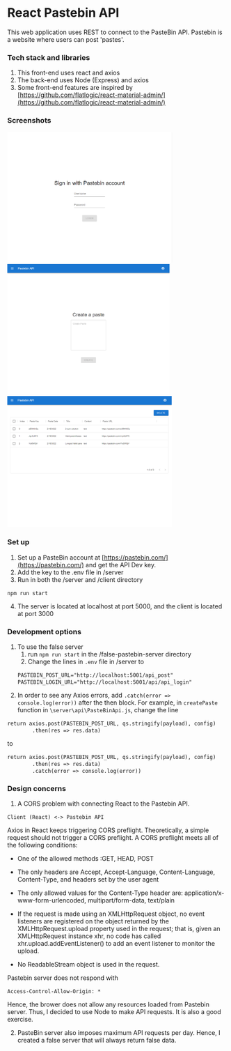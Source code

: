 # React Pastebin API
This web application uses REST to connect to the PasteBin API. Pastebin is a website where users can post 'pastes'.

### Tech stack and libraries
1. This front-end uses react and axios
1. The back-end uses Node (Express) and axios
1. Some front-end features are inspired by [https://github.com/flatlogic/react-material-admin/](https://github.com/flatlogic/react-material-admin/)

### Screenshots

<img src="/img/screenshot1.png"
     alt="Website Screenshot"
     style="height: 300px;" />
<img src="/img/screenshot2.png"
     alt="Website Screenshot"
     style="height: 300px;" />
<img src="/img/screenshot3.png"
     alt="Website Screenshot"
     style="height: 300px;" />


### Set up
1. Set up a PasteBin account at [https://pastebin.com/](https://pastebin.com/) and get the API Dev key. 
2. Add the key to the .env file in /server
3. Run in both the /server and /client directory
```
npm run start
```


4. The server is located at localhost at port 5000, and the client is located at port 3000

### Development options
1. To use the false server
    1. run `npm run start` in the /false-pastebin-server directory
    1. Change the lines in `.env` file in /server to 
    ```
    PASTEBIN_POST_URL="http://localhost:5001/api_post"
    PASTEBIN_LOGIN_URL="http://localhost:5001/api/api_login"
    ```
2. In order to see any Axios errors, add `.catch(error => console.log(error))` after the then block. For example, in `createPaste` function in `\server\api\PasteBinApi.js`, change the line
```
return axios.post(PASTEBIN_POST_URL, qs.stringify(payload), config)
        .then(res => res.data)
```
to
```
return axios.post(PASTEBIN_POST_URL, qs.stringify(payload), config)
        .then(res => res.data)
        .catch(error => console.log(error))
```

### Design concerns
1. A CORS problem with connecting React to the Pastebin API. 
```
Client (React) <-> Pastebin API
```

Axios in React keeps triggering CORS preflight. Theoretically, a simple request should not trigger a CORS preflight. A CORS preflight meets all of the following conditions:

- One of the allowed methods :GET, HEAD, POST
    
- The only headers are Accept, Accept-Language, Content-Language, Content-Type, and headers set by the user agent
    
- The only allowed values for the Content-Type header are: application/x-www-form-urlencoded, multipart/form-data, text/plain
    
- If the request is made using an XMLHttpRequest object, no event listeners are registered on the object returned by the XMLHttpRequest.upload property used in the request; that is, given an XMLHttpRequest instance xhr, no code has called xhr.upload.addEventListener() to add an event listener to monitor the upload.
    
- No ReadableStream object is used in the request.
    
Pastebin server does not respond with 
```
Access-Control-Allow-Origin: *
```
Hence, the brower does not allow any resources loaded from Pastebin server. Thus, I decided to use Node to make API requests. It is also a good exercise.

2. PasteBin server also imposes maximum API requests per day. Hence, I created a false server that will always return false data.
